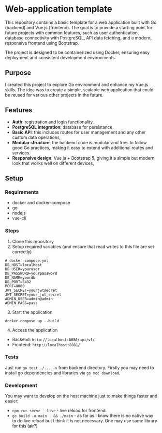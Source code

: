 # Web-application template

This repository contains a basic template for a web application built with Go (backend) and Vue.js (frontend).
The goal is to provide a starting point for future projects with common features, such as user authentication,
database connectivity with PostgreSQL, API data fetching, and a modern, responsive frontend using Bootstrap.

The project is designed to be containerized using Docker,
ensuring easy deployment and consistent development environments.

## Purpose

I created this project to explore Go environment and enhance my Vue.js skills.
The idea was to create a simple, scalable web application that could be reused for various other projects in the future.

## Features

* **Auth**: registration and login functionality,
* **PostgreSQL integration**: database for persistance,
* **Basic API**: this includes routes for user management and any other custom data operations,
* **Modular structure**: the backend code is modular and tries to follow good Go practices, making it easy to extend with additional routes and services.
* **Responsive design**: Vue.js + Bootstrap 5, giving it a simple but modern look that works well on different devices,

## Setup

### Requirements

* docker and docker-compose
* go
* nodejs
* vue-cli

### Steps

1. Clone this repository
2. Setup required variables (and ensure that read writes to this file are set correctly)

```
# docker-compose.yml
DB_HOST=localhost
DB_USER=youruser
DB_PASSWORD=yourpassword
DB_NAME=yourdb
DB_PORT=5432
PORT=8080
JWT_SECRET=yourjwtsecret
JWT_SECRET=your_jwt_secret
ADMIN_USER=admin@admin
ADMIN_PASS=pass

```

3. Start the application

```
docker-compose up --build
```

4. Access the application

* Backend: `http://localhost:8080/api/v1/`
* Frontend: `http://localhost:8081/`


### Tests

Just run `go test ./... -v` from backend directory. Firstly you may need to install go dependencies and libraries via `go mod download`.

### Development

You may want to develop on the host machine just to make things faster and easier:

* `npm run serve --live` - live reload for frontend.
* `go build -o main . && ./main` - as far as I know there is no native way to do live reload but I think it is not necessary. One may use some library for this (air?)
